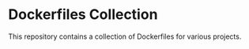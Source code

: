 # Dockerfiles Collection

This repository contains a collection of Dockerfiles for various projects.
